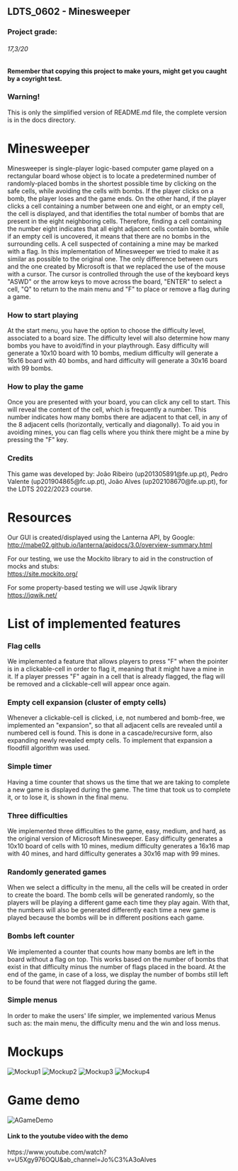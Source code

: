 ## LDTS_0602 - Minesweeper

<h3>Project grade:</h3>
<h6>17,3/20</h6>

<h4>Remember that copying this project to make yours, might get you caught by a coyright test.</h4>

<h3> Warning! </h3> 
This is only the simplified version of README.md file, the complete version is in the docs directory.

<h1>Minesweeper </h1>
  Minesweeper is single-player logic-based computer game played on a rectangular board whose object is to locate a predetermined
number of randomly-placed bombs in the shortest possible time by clicking on the safe cells, while avoiding the cells with bombs.
If the player clicks on a bomb, the player loses and the game ends. On the other hand, if the player clicks a cell 
containing a number between one and eight, or an empty cell, the cell is displayed, and that identifies the total number of bombs
that are present in the eight neighboring cells. Therefore, finding a cell containing the number eight indicates that
all eight adjacent cells contain bombs, while if an empty cell is uncovered, it means that there are no bombs in the surrounding cells. 
A cell suspected of containing a mine may be marked with a flag. In this implementation of Minesweeper we tried to make it as
similar as possible to the original one. The only difference between ours and the one created by Microsoft is that we replaced the use
of the mouse with a cursor. The cursor is controlled through the use of the keyboard keys "ASWD" or the arrow keys to 
move across the board, "ENTER" to select a cell, "Q" to return to the main menu and "F" to place or remove a flag during a game.

<h3>How to start playing</h3>

At the start menu, you have the option to choose the difficulty level, associated to a board size. The difficulty level will
also determine how many bombs you have to avoid/find in your playthrough. Easy difficulty will generate a 10x10 board with 10 bombs,
medium difficulty will generate a 16x16 board with 40 bombs, and hard difficulty will generate a 30x16 board with 99 bombs.

<h3>How to play the game</h3>

Once you are presented with your board, you can click any cell to start. This will reveal the content of the cell,
which is frequently a number. This number indicates how many bombs there are adjacent to that cell, in any of the 8
adjacent cells (horizontally, vertically and diagonally).
To aid you in avoiding mines, you can flag cells where you think there might be a mine by pressing the "F" key.

<h3> Credits </h3>
This game was developed by: João Ribeiro (up201305891@fe.up.pt), Pedro Valente (up201904865@fc.up.pt), João Alves (up202108670@fe.up.pt), 
for the LDTS 2022/2023 course.

# Resources

Our GUI is created/displayed using the Lanterna API, by Google:<br>
http://mabe02.github.io/lanterna/apidocs/3.0/overview-summary.html <br>

For our testing, we use the Mockito library to aid in the construction of mocks and stubs:<br>
https://site.mockito.org/ <br>

For some property-based testing we will use Jqwik library<br>
https://jqwik.net/ <br>

# List of implemented features

<h3>Flag cells</h3>
We implemented a feature that allows players to press "F" when the pointer is in a clickable-cell in order to flag it,
meaning that it might have a mine in it. If a player presses "F" again in a cell that is already flagged, the flag will
be removed and a clickable-cell will appear once again.

<h3>Empty cell expansion (cluster of empty cells)</h3>
Whenever a clickable-cell is clicked, i.e, not numbered and bomb-free, we implemented an "expansion", so that all
adjacent cells are revealed until a numbered cell is found. This is done in a cascade/recursive form, also
expanding newly revealed empty cells. To implement that expansion a floodfill algorithm was used.

<h3>Simple timer</h3>
Having a time counter that shows us the time that we are taking to complete a new game is displayed during the game. The time that
took us to complete it, or to lose it, is shown in the final menu.

<h3>Three difficulties</h3>
We implemented three difficulties to the game, easy, medium, and hard, as the original version of Microsoft
Minesweeper. Easy difficulty generates a 10x10 board of cells with 10 mines, medium difficulty generates a
16x16 map with 40 mines, and hard difficulty generates a 30x16 map with 99 mines.

<h3>Randomly generated games</h3>
When we select a difficulty in the menu, all the cells will be created in order to create the board. The bomb cells will
be generated randomly, so the players will be playing a different game each time they play again. With that, the numbers will
also be generated differently each time a new game is played because the bombs will be in different positions each game.

<h3>Bombs left counter</h3>
We implemented a counter that counts how many bombs are left in the board without a flag on top. This works based on the
number of bombs that exist in that difficulty minus the number of flags placed in the board. At the end of the game, in case
of a loss, we display the number of bombs still left to be found that were not flagged during the game.

<h3>Simple menus</h3>
In order to make the users' life simpler, we implemented various Menus such as: the main menu, the difficulty menu and
the win and loss menus.

# Mockups

![Mockup1](https://user-images.githubusercontent.com/92686905/209131084-3c30c3a1-42c8-4d09-bed4-90faa2c25837.png)
![Mockup2](https://user-images.githubusercontent.com/92686905/209131086-30441f1f-3cbd-4385-9da0-a66bdc9882e0.png)
![Mockup3](https://user-images.githubusercontent.com/92686905/209131087-a87f5328-aecb-429c-b13c-c671f3ea860a.png)
![Mockup4](https://user-images.githubusercontent.com/92686905/209131089-cf1fb305-fe31-4f8e-b9be-29f482e7c7fd.png)

# Game demo
![AGameDemo](https://user-images.githubusercontent.com/92686905/209138723-d9fd50a1-e087-4395-9f9a-43bbe6d2136a.gif)
<h4>Link to the youtube vídeo with the demo</h4>
https://www.youtube.com/watch?v=U5Xgy976OQU&ab_channel=Jo%C3%A3oAlves
